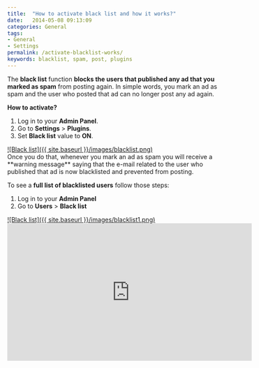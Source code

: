 ```yaml
---
title:  "How to activate black list and how it works?"
date:   2014-05-08 09:13:09
categories: General
tags: 
- General
- Settings
permalink: /activate-blacklist-works/
keywords: blacklist, spam, post, plugins
---
```

The **black list** function **blocks the users that published any ad that you marked as spam** from posting again. In simple words, you mark an ad as spam and the user who posted that ad can no longer post any ad again.

**How to activate?** 

1. Log in to your **Admin Panel**.
2. Go to **Settings** > **Plugins**.
3. Set **Black list** value to **ON**.

<a href="{{ site.baseurl }}/images/blacklist.png" class="thumbnail gallery-item" data-gallery>
![Black list]({{ site.baseurl }}/images/blacklist.png)
</a>

<br>
Once you do that, whenever you mark an ad as spam you will receive a **warning message** saying that the e-mail related to the user who published that ad is now blacklisted and prevented from posting.

To see a **full list of blacklisted users** follow those steps: 

1. Log in to your **Admin Panel** 
2. Go to **Users** > **Black list** 

<a href="{{ site.baseurl }}/images/blacklist1.png" class="thumbnail gallery-item" data-gallery>
![Black list]({{ site.baseurl }}/images/blacklist1.png)
</a>


<iframe width="560" height="315" src="https://www.youtube.com/embed/Cg2rfmEkcqE" frameborder="0" allowfullscreen></iframe>

